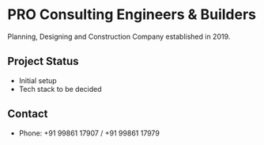 # PRO Consulting Engineers & Builders

Planning, Designing and Construction Company established in 2019.

## Project Status
- Initial setup
- Tech stack to be decided

## Contact
- Phone: +91 99861 17907 / +91 99861 17979
